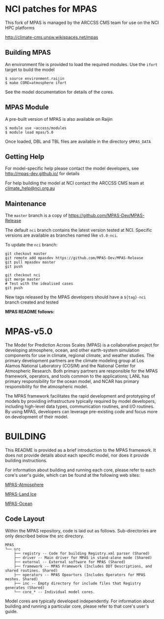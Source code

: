 NCI patches for MPAS
====================

This fork of MPAS is managed by the ARCCSS CMS team for use on the NCI HPC platforms

http://climate-cms.unsw.wikispaces.net/mpas

## Building MPAS

An environment file is provided to load the required modules. Use the `ifort`
target to build the model

    $ source environment.raijin
    $ make CORE=atmosphere ifort

See the model documentation for details of the cores.

## MPAS Module

A pre-built version of MPAS is also available on Raijin

    $ module use ~access/modules
    $ module load mpas/5.0

Once loaded, DBL and TBL files are available in the directory `$MPAS_DATA`

## Getting Help

For model-specific help please contact the model developers, see
http://mpas-dev.github.io/ for details

For help building the model at NCI contact the ARCCSS CMS team at climate_help@nci.org.au

## Maintenance

The `master` branch is a copy of https://github.com/MPAS-Dev/MPAS-Release

The default `nci` branch contains the latest version tested at NCI. Specific
versions are available as branches named like `v5.0-nci`.

To update the `nci` branch:

    git checkout master
    git remote add mpasdev https://github.com/MPAS-Dev/MPAS-Release
    git pull mpasdev master
    git push

    git checkout nci
    git merge master
    # Test with the idealised cases
    git push

New tags released by the MPAS developers should have a `${tag}-nci` branch
created and tested

**MPAS README follows:**

MPAS-v5.0
====

The Model for Prediction Across Scales (MPAS) is a collaborative project for
developing atmosphere, ocean, and other earth-system simulation components for
use in climate, regional climate, and weather studies. The primary development
partners are the climate modeling group at Los Alamos National Laboratory
(COSIM) and the National Center for Atmospheric Research. Both primary
partners are responsible for the MPAS framework, operators, and tools common to
the applications; LANL has primary responsibility for the ocean model, and NCAR
has primary responsibility for the atmospheric model.

The MPAS framework facilitates the rapid development and prototyping of models
by providing infrastructure typically required by model developers, including
high-level data types, communication routines, and I/O routines. By using MPAS,
developers can leverage pre-existing code and focus more on development of
their model.

BUILDING
========

This README is provided as a brief introduction to the MPAS framework. It does
not provide details about each specific model, nor does it provide building
instructions.

For information about building and running each core, please refer to each
core's user's guide, which can be found at the following web sites:

[MPAS-Atmosphere](http://mpas-dev.github.io/atmosphere/atmosphere_download.html)

[MPAS-Land Ice](http://mpas-dev.github.io/land_ice/download.html)

[MPAS-Ocean](http://mpas-dev.github.io/ocean/releases.html)

Code Layout
----------

Within the MPAS repository, code is laid out as follows. Sub-directories are
only described below the src directory.

	MPAS
	└── src
	    ├── registry -- Code for building Registry.xml parser (Shared)
	    ├── driver -- Main driver for MPAS in stand-alone mode (Shared)
	    ├── external -- External software for MPAS (Shared)
	    ├── framework -- MPAS Framework (Includes DDT Descriptions, and shared routines. Shared)
	    ├── operators -- MPAS Opeartors (Includes Operators for MPAS meshes. Shared)
	    ├── inc -- Empty directory for include files that Registry generates (Shared)
	    └── core_* -- Individual model cores.

Model cores are typically developed independently. For information about
building and running a particular core, please refer to that core's user's
guide.
